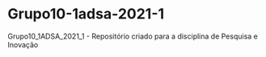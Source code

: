 # Grupo10-1adsa-2021-1
Grupo10_1ADSA_2021_1 - Repositório criado para a disciplina de Pesquisa e Inovação
